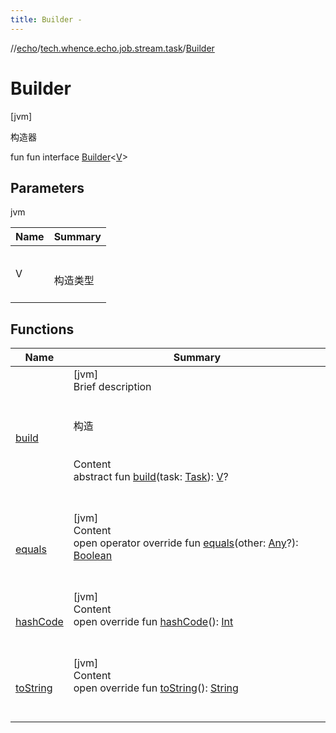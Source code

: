```yaml
---
title: Builder -
---
```

//[echo](../../index.md)/[tech.whence.echo.job.stream.task](../index.md)/[Builder](index.md)



# Builder  
 [jvm] 

构造器

fun fun interface [Builder](index.md)<[V](index.md)>   


## Parameters  
  
jvm  
  
|  Name|  Summary| 
|---|---|
| V| <br><br>构造类型<br><br>
  


## Functions  
  
|  Name|  Summary| 
|---|---|
| [build](build.md)| [jvm]  <br>Brief description  <br><br><br>构造<br><br>  <br>Content  <br>abstract fun [build](build.md)(task: [Task](../-task/index.md)): [V](index.md)?  <br><br><br>
| [equals](../../tech.whence.echo.webclient.response.exception/-response-unrecognized-exception/index.md#kotlin/Any/equals/#kotlin.Any?/PointingToDeclaration/)| [jvm]  <br>Content  <br>open operator override fun [equals](../../tech.whence.echo.webclient.response.exception/-response-unrecognized-exception/index.md#kotlin/Any/equals/#kotlin.Any?/PointingToDeclaration/)(other: [Any](https://kotlinlang.org/api/latest/jvm/stdlib/kotlin/-any/index.html)?): [Boolean](https://kotlinlang.org/api/latest/jvm/stdlib/kotlin/-boolean/index.html)  <br><br><br>
| [hashCode](../../tech.whence.echo.webclient.response.exception/-response-unrecognized-exception/index.md#kotlin/Any/hashCode/#/PointingToDeclaration/)| [jvm]  <br>Content  <br>open override fun [hashCode](../../tech.whence.echo.webclient.response.exception/-response-unrecognized-exception/index.md#kotlin/Any/hashCode/#/PointingToDeclaration/)(): [Int](https://kotlinlang.org/api/latest/jvm/stdlib/kotlin/-int/index.html)  <br><br><br>
| [toString](../../tech.whence.echo.webclient.response.exception/-response-unrecognized-exception/index.md#kotlin/Any/toString/#/PointingToDeclaration/)| [jvm]  <br>Content  <br>open override fun [toString](../../tech.whence.echo.webclient.response.exception/-response-unrecognized-exception/index.md#kotlin/Any/toString/#/PointingToDeclaration/)(): [String](https://kotlinlang.org/api/latest/jvm/stdlib/kotlin/-string/index.html)  <br><br><br>

